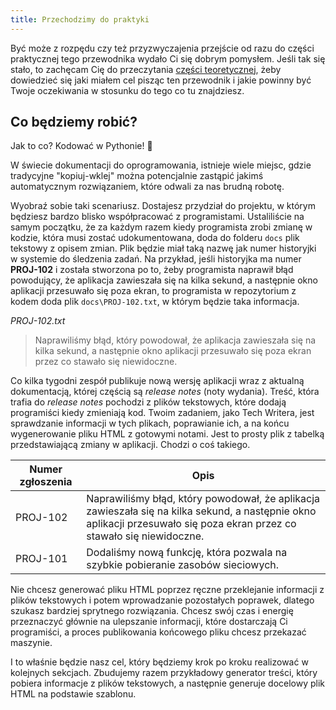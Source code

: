 ```yaml
---
title: Przechodzimy do praktyki
---
```


Być może z rozpędu czy też przyzwyczajenia przejście od razu do części
praktycznej tego przewodnika wydało Ci się dobrym pomysłem. Jeśli tak się stało,
to zachęcam Cię do przeczytania [części teoretycznej](teoria.md), żeby
dowiedzieć się jaki miałem cel pisząc ten przewodnik i jakie powinny być Twoje
oczekiwania w stosunku do tego co tu znajdziesz.

## Co będziemy robić?

Jak to co? Kodować w Pythonie! 🙂

W świecie dokumentacji do oprogramowania, istnieje wiele miejsc, gdzie
tradycyjne "kopiuj-wklej" można potencjalnie zastąpić jakimś automatycznym
rozwiązaniem, które odwali za nas brudną robotę.

Wyobraź sobie taki scenariusz. Dostajesz przydział do projektu, w którym
będziesz bardzo blisko współpracować z programistami. Ustaliliście na samym
początku, że za każdym razem kiedy programista zrobi zmianę w kodzie, która musi
zostać udokumentowana, doda do folderu `docs` plik tekstowy z opisem zmian. Plik
będzie miał taką nazwę jak numer historyjki w systemie do śledzenia zadań. Na
przykład, jeśli historyjka ma numer **PROJ-102** i została stworzona po to, żeby
programista naprawił błąd powodujący, że aplikacja zawieszała się na kilka
sekund, a następnie okno aplikacji przesuwało się poza ekran, to programista w
repozytorium z kodem doda plik `docs\PROJ-102.txt`, w którym będzie taka
informacja.

_PROJ-102.txt_

> Naprawiliśmy błąd, który powodował, że aplikacja zawieszała się na kilka
> sekund, a następnie okno aplikacji przesuwało się poza ekran przez co stawało
> się niewidoczne.

Co kilka tygodni zespół publikuje nową wersję aplikacji wraz z aktualną
dokumentacją, której częścią są _release notes_ (noty wydania). Treść, która
trafia do _release notes_ pochodzi z plików tekstowych, które dodają programiści
kiedy zmieniają kod. Twoim zadaniem, jako Tech Writera, jest sprawdzanie
informacji w tych plikach, poprawianie ich, a na końcu wygenerowanie pliku HTML
z gotowymi notami. Jest to prosty plik z tabelką przedstawiającą zmiany w
aplikacji. Chodzi o coś takiego.

| Numer zgłoszenia | Opis                                                                                                                                                                    |
|------------------|-------------------------------------------------------------------------------------------------------------------------------------------------------------------------|
| PROJ-102         | Naprawiliśmy błąd, który powodował, że aplikacja zawieszała się na kilka sekund, a następnie okno aplikacji przesuwało się poza ekran przez co stawało się niewidoczne. |
| PROJ-101         | Dodaliśmy nową funkcję, która pozwala na szybkie pobieranie zasobów sieciowych.                                                                                         |

Nie chcesz generować pliku HTML poprzez ręczne przeklejanie informacji z plików
tekstowych i potem wprowadzanie pozostałych poprawek, dlatego szukasz bardziej
sprytnego rozwiązania. Chcesz swój czas i energię przeznaczyć głównie na
ulepszanie informacji, które dostarczają Ci programiści, a proces publikowania
końcowego pliku chcesz przekazać maszynie.

I to właśnie będzie nasz cel, który będziemy krok po kroku realizować w
kolejnych sekcjach. Zbudujemy razem przykładowy generator treści, który pobiera
informacje z plików tekstowych, a następnie generuje docelowy plik HTML na
podstawie szablonu.
